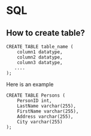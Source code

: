 # SQL

## How to create table?

```
CREATE TABLE table_name (
    column1 datatype,
    column2 datatype,
    column3 datatype,
   ....
);
```

Here is an example

```
CREATE TABLE Persons (
    PersonID int,
    LastName varchar(255),
    FirstName varchar(255),
    Address varchar(255),
    City varchar(255)
);
```
